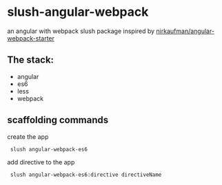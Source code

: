 # slush-angular-webpack

an angular with webpack slush package
inspired by [nirkaufman/angular-webpack-starter](https://github.com/nirkaufman/angular-webpack-starter)

## The stack:

* angular
* es6
* less
* webpack

## scaffolding commands

create the app
```
 slush angular-webpack-es6
```

add directive to the app
```
 slush angular-webpack-es6:directive directiveName
```
